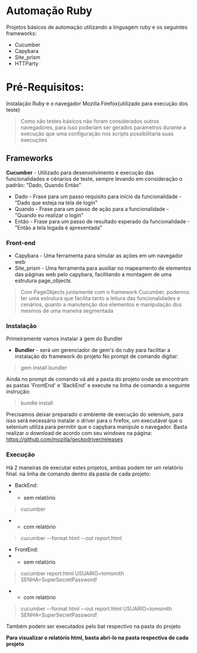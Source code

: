 # Automação Ruby

Projetos básicos de automação utilizando a linguagem ruby e os seguintes frameworks:

  - Cucumber
  - Capybara
  - Site_prism
  - HTTParty

# Pré-Requisitos:

Instalação Ruby e o navegador Mozilla Firefox(utilizado para execução dos teste)
> Como são testes básicos não foram considerados outros navegadores, para isso poderiam ser gerados parametros durante a execução que uma configuração nos scripts possibilitaria suas execuções

## Frameworks

**Cucumber** - Utilizado para desenvolvimento e execução das funcionalidades e cénarios de teste, sempre levando em consideração o padrão: "Dado, Quando Então"
- Dado - Frase para um passo requisito para início da funcionalidade - "Dado que esteja na tela de login"
- Quando - Frase para um passo de ação para a funcionalidade - "Quando eu realizar o login"
- Então - Frase para um passo de resultado esperado da funcionalidade - "Então a tela logada é apresentada" 

### Front-end

* Capybara - Uma ferramenta para simular as ações em um navegador web
* Site_prism - Uma ferramenta para auxiliar no mapeamento de elementos das páginas web pelo capybara, facilitando a montagem de uma estrutura page_objects
> Com PageObjects juntamente com o framework Cucumber, podemos ter uma estrutura que facilita tanto a leitura das funcionalidades e cenários, quanto a manutenção dos elementos e manipulação dos mesmos de uma maneira segmentada


### Instalação

Primeiramente vamos instalar a gem do Bundler
- **Bundler** - será um gerenciador de gem's do ruby para facilitar a instalação do framework do projeto
No prompt de comando digitar:
> gem install bundler

Ainda no prompt de comando vá até a pasta do projeto onde se encontram as pastas 'FrontEnd' e 'BackEnd' e execute na linha de comando a seguinte instrução:
> bundle install

Precisamos deixar preparado o ambiente de execução do selenium, para isso será necessário instalar o driver para o firefox, um executável que o selenium utiliza para permitir que o capybara manipule o navegador.
Basta realizar o download de acordo com seu windows na página:
https://github.com/mozilla/geckodriver/releases


### Execução

Há 2 maneiras de executar estes projetos, ambas podem ter um relatório final.
na linha de comando dentro da pasta de cada projeto:
- BackEnd:
- - sem relatório
 > cucumber
- -  com relatório
 > cucumber --format html --out report.html

- FrontEnd:
- - sem relatório
 > cucumber report.html USUARIO=tomsmith SENHA=SuperSecretPassword! 
- -  com relatório
 > cucumber --format html --out report.html USUARIO=tomsmith SENHA=SuperSecretPassword!

Também podem ser executados pelo bat respectivo na pasta do projeto

**Para visualizar o relatório html, basta abrí-lo na pasta respectiva de cada projeto**
